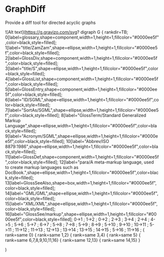 # GraphDiff
Provide a diff tool for directed acyclic graphs

![Alt text](https://g.gravizo.com/svg?
digraph G {
rankdir=TB;
0[label=glossary,shape=component,width=1,height=1,fillcolor="#0000ee5f",color=black,style=filled];
1[label="title/ZamZam",shape=ellipse,width=1,height=1,fillcolor="#0000ee5f",color=black,style=filled];
2[label=GlossDiv,shape=component,width=1,height=1,fillcolor="#0000ee5f",color=black,style=filled];
3[label="title/S",shape=ellipse,width=1,height=1,fillcolor="#0000ee5f",color=black,style=filled];
4[label=GlossList,shape=component,width=1,height=1,fillcolor="#0000ee5f",color=black,style=filled];
5[label=GlossEntry,shape=component,width=1,height=1,fillcolor="#0000ee5f",color=black,style=filled];
6[label="ID/SGML",shape=ellipse,width=1,height=1,fillcolor="#0000ee5f",color=black,style=filled];
7[label="SortAs/SGML",shape=ellipse,width=1,height=1,fillcolor="#0000ee5f",color=black,style=filled];
8[label="GlossTerm/Standard Generalized Markup Language",shape=ellipse,width=1,height=1,fillcolor="#0000ee5f",color=black,style=filled];
9[label="Acronym/SGML",shape=ellipse,width=1,height=1,fillcolor="#0000ee5f",color=black,style=filled];
10[label="Abbrev/ISO 8879:1986",shape=ellipse,width=1,height=1,fillcolor="#0000ee5f",color=black,style=filled];
11[label=GlossDef,shape=component,width=1,height=1,fillcolor="#0000ee5f",color=black,style=filled];
12[label="para/A meta-markup language, used to create markup languages such as DocBook.",shape=ellipse,width=1,height=1,fillcolor="#0000ee5f",color=black,style=filled];
13[label=GlossSeeAlso,shape=box,width=1,height=1,fillcolor="#0000ee5f",color=black,style=filled];
14[label="GML/GML",shape=ellipse,width=1,height=1,fillcolor="#0000ee5f",color=black,style=filled];
15[label="XML/XML",shape=ellipse,width=1,height=1,fillcolor="#0000ee5f",color=black,style=filled];
16[label="GlossSee/markup",shape=ellipse,width=1,height=1,fillcolor="#0000ee5f",color=black,style=filled];
0->1 ;
1->2 ;
0->2 ;
2->3 ;
3->4 ;
2->4 ;
4->5 ;
5->6 ;
5->7 ;
6->7 ;
5->8 ;
7->8 ;
5->9 ;
8->9 ;
5->10 ;
9->10 ;
10->11 ;
5->11 ;
11->12 ;
11->13 ;
12->13 ;
13->14 ;
13->15 ;
14->15 ;
5->16 ;
11->16 ;
{ rank=same 0}
{ rank=same 1,2}
{ rank=same 3,4}
{ rank=same 5}
{ rank=same 6,7,8,9,10,11,16}
{ rank=same 12,13}
{ rank=same 14,15}
}

)

